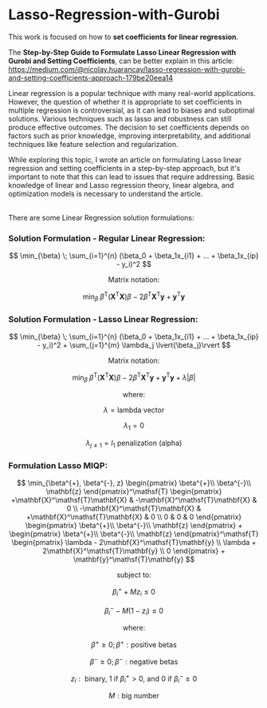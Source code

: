 # Lasso-Regression-with-Gurobi

This work is focused on how to **set coefficients for linear regression**.

The **Step-by-Step Guide to Formulate Lasso Linear Regression with Gurobi and Setting Coefficients**, can be better explain in this article: https://medium.com/@nicolay.huarancay/lasso-regression-with-gurobi-and-setting-coefficients-approach-179be20eea14

Linear regression is a popular technique with many real-world applications. However, the question of whether it is appropriate to set coefficients in multiple regression is controversial, as it can lead to biases and suboptimal solutions. Various techniques such as lasso and robustness can still produce effective outcomes. The decision to set coefficients depends on factors such as prior knowledge, improving interpretability, and additional techniques like feature selection and regularization. 

While exploring this topic, I wrote an article on formulating Lasso linear regression and setting coefficients in a step-by-step approach, but it's important to note that this can lead to issues that require addressing. Basic knowledge of linear and Lasso regression theory, linear algebra, and optimization models is necessary to understand the article.
<br><br>

There are some Linear Regression solution formulations:

### Solution Formulation - Regular Linear Regression:

$$ \min_{\beta} \; \sum_{i=1}^{n} (\beta_0 + \beta_1x_{i1} + ... + \beta_1x_{ip}  -  y_i)^2 $$

$$ \text{Matrix notation:} $$

$$ \min_{\beta} \; \beta^\mathsf{T}(\mathbf{X}^\mathsf{T} \mathbf{X})\beta -2\beta^\mathsf{T} \mathbf{X}^\mathsf{T} \mathbf{y} + \mathbf{y}^\mathsf{T} \mathbf{y} $$

### Solution Formulation - Lasso Linear Regression:

$$ \min_{\beta} \; \sum_{i=1}^{n} (\beta_0 + \beta_1x_{i1} + ... + \beta_1x_{ip}  -  y_i)^2 + \sum_{j=1}^{m} \lambda_j \lvert{\beta_j}\rvert $$

$$ \text{Matrix notation:} $$

$$ \min_{\beta} \; \beta^\mathsf{T}(\mathbf{X}^\mathsf{T} \mathbf{X})\beta -2\beta^\mathsf{T} \mathbf{X}^\mathsf{T} \mathbf{y} + \mathbf{y}^\mathsf{T} \mathbf{y} + \lambda \lvert{\beta}\rvert $$

$$ \text{where:} $$

$$ \lambda = \text{lambda vector} $$

$$ \lambda_1 = 0 $$

$$ \lambda_{j \neq 1} = l_{1} \text{ penalization (alpha)} $$

### Formulation Lasso MIQP:

$$ \min_{\beta^{+}, \beta^{-}, z} 
\begin{pmatrix} 
\beta^{+}\\
\beta^{-}\\ 
\mathbf{z} 
\end{pmatrix}^\mathsf{T} 
\begin{pmatrix}
+\mathbf{X}^\mathsf{T}\mathbf{X} & -\mathbf{X}^\mathsf{T}\mathbf{X} & 0 \\
-\mathbf{X}^\mathsf{T}\mathbf{X} & +\mathbf{X}^\mathsf{T}\mathbf{X} & 0 \\
0 & 0 & 0 
\end{pmatrix}
\begin{pmatrix}
\beta^{+}\\
\beta^{-}\\
\mathbf{z}
\end{pmatrix} +
\begin{pmatrix}
\beta^{+}\\
\beta^{-}\\
\mathbf{z}
\end{pmatrix}^\mathsf{T}  
\begin{pmatrix}
\lambda - 2\mathbf{X}^\mathsf{T}\mathbf{y} \\ 
\lambda + 2\mathbf{X}^\mathsf{T}\mathbf{y} \\ 
0 
\end{pmatrix} +
\mathbf{y}^\mathsf{T}\mathbf{y}
$$

$$ \text{subject to:} $$

$$ \beta^+_i + M z_i \leq 0 $$

$$ \beta^{-}_i - M(1-z_i) \leq 0 $$

$$ \text{where:} $$

$$ \beta^{+} \geq 0  ;  \beta^{+}: \text{positive betas} $$

$$ \beta^{-} \geq 0  ;  \beta^{-}: \text{negative betas} $$

$$ z_i: \text{ binary, 1 if } \beta^{+}_{i} > 0 \text{, and 0 if } \beta^{-}_{i} \geq 0 $$

$$ M: \text{big number} $$
